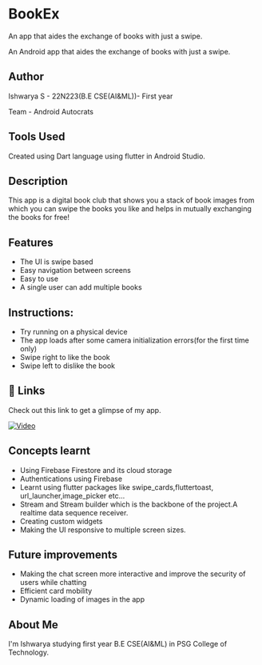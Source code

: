 # BookEx
An app that aides the exchange of books with just a swipe.

An Android app that aides the exchange of books with just a swipe.
## Author

Ishwarya S - 22N223(B.E CSE(AI&ML))- First year

Team - Android Autocrats

## Tools Used

Created using Dart language using flutter in Android Studio.


## Description

This app is a digital book club that shows you a stack of book images from which you
can swipe the books you like and helps in mutually exchanging
the books for free!


## Features

- The UI is swipe based
- Easy navigation between screens
- Easy to use
- A single user can add multiple books


## Instructions:
- Try running on a physical device
- The app loads after some camera initialization errors(for the first time only)
- Swipe right to like the book
- Swipe left to dislike the book

## 🔗 Links
Check out this link to get a glimpse of my app.

[![Video](https://img.shields.io/badge/BookEx_app-000?style=for-the-badge&logo=ko-fi&logoColor=white)](https://drive.google.com/file/d/17mvJcuvYaKTKzxM7HJcTgxoN2ws8TFCQ/view?usp=sharing)



## Concepts learnt

- Using Firebase Firestore and its cloud storage
- Authentications using Firebase
- Learnt using flutter packages like swipe_cards,fluttertoast,
  url_launcher,image_picker etc...
- Stream and Stream builder which is the backbone of the project.A realtime data
  sequence receiver.
- Creating custom widgets
- Making the UI responsive to multiple screen sizes.





## Future improvements
- Making the chat screen more interactive and improve the
  security of users while chatting
- Efficient card mobility
- Dynamic loading of images in the app






## About Me
I'm Ishwarya studying first year B.E CSE(AI&ML) in PSG College
of Technology.
